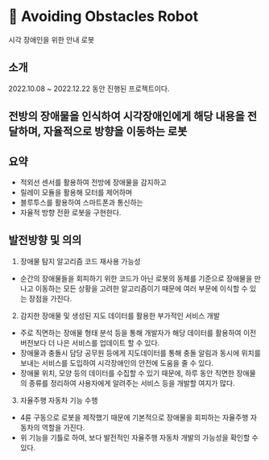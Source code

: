 # 🤖 Avoiding Obstacles Robot
시각 장애인을 위한 안내 로봇 

## 소개
2022.10.08 ~ 2022.12.22 동안 진행된 프로젝트이다. 

전방의 장애물을 인식하여 시각장애인에게 해당 내용을 전달하며, 자율적으로 방향을 이동하는 로봇
---

## 요약
- 적외선 센서를 활용하여 전방에 장애물을 감지하고
- 릴레이 모듈을 활용해 모터를 제어하며
- 블루투스를 활용하여 스마트폰과 통신하는
- 자율적 방향 전환 로봇을 구현한다.

## 발전방향 및 의의
1. 장애물 탐지 알고리즘 코드 재사용 가능성
  - 순간의 장애물들을 회피하기 위한 코드가 아닌 로봇의 동체를 기준으로 장애물을 만나고 이동하는 모든 상황을 고려한 알고리즘이기 때문에 여러 부문에 이식할 수 있는 장점을 가진다.

2. 감지한 장애물 및 생성된 지도 데이터를 활용한 부가적인 서비스 개발

- 주로 직면하는 장애물 형태 분석 등을 통해 개발자가 해당 데이터를 활용하여 이전 버전보다 더 나은 서비스를 업데이트 할 수 있다.
- 장애물과 충돌시 담당 공무원 등에게 지도데이터를 통해 충돌 알림과 동시에 위치를 보내는 서비스를 도입하여 시각장애인의 안전에 도움을 줄 수 있다.
- 장애물 위치, 모양 등의 데이터를 수집할 수 있기 때문에, 하루 동안 직면한 장애물의 종류를 정리하여 사용자에게 알려주는 서비스 등을 개발할 여지가 많다.

 3. 자율주행 자동차 기능 수행
- 4륜 구동으로 로봇을 제작했기 때문에 기본적으로 장애물을 회피하는 자율주행 자동차의 역할을 가진다.
- 위 기능을 기틀로 하여, 보다 발전적인 자율주행 자동차 개발의 가능성을 확인할 수 있다.
